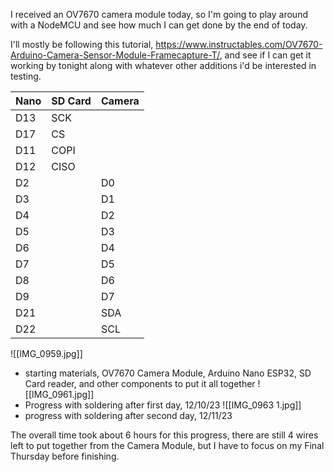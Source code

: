 I received an OV7670 camera module today, so I'm going to play around with a NodeMCU and see how much I can get done by the end of today.

I'll mostly be following this tutorial, https://www.instructables.com/OV7670-Arduino-Camera-Sensor-Module-Framecapture-T/, and see if I can get it working by tonight along with whatever other additions i'd be interested in testing. 

| Nano | SD Card | Camera |
| ---- | ------- | ------ |
| D13  | SCK     |        |
| D17  | CS      |        |
| D11  | COPI    |        |
| D12  | CISO    |        |
| D2   |         | D0     |
| D3   |         | D1     |
| D4   |         | D2     |
| D5   |         | D3     |
| D6   |         | D4     |
| D7   |         | D5     |
| D8   |         | D6     |
| D9   |         | D7     |
| D21  |         | SDA    |
|    D22  |         |SCL        |
![[IMG_0959.jpg]]
- starting materials, OV7670 Camera Module, Arduino Nano ESP32, SD Card reader, and other components to put it all together
![[IMG_0961.jpg]]
- Progress with soldering after first day, 12/10/23
![[IMG_0963 1.jpg]]
- progress with soldering after second day, 12/11/23

The overall time took about 6 hours for this progress, there are still 4 wires left to put together from the Camera Module, but I have to focus on my Final Thursday before finishing.



